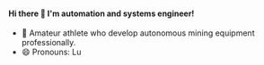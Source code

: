 #### Hi there 👋 I'm automation and systems engineer!

<!--
**luizabartels/luizabartels** is a ✨ _special_ ✨ repository because its `README.md` (this file) appears on your GitHub profile.

Here are some ideas to get you started:
-->

- 🔭 Amateur athlete who develop autonomous mining equipment professionally. 
- 😄 Pronouns: Lu

